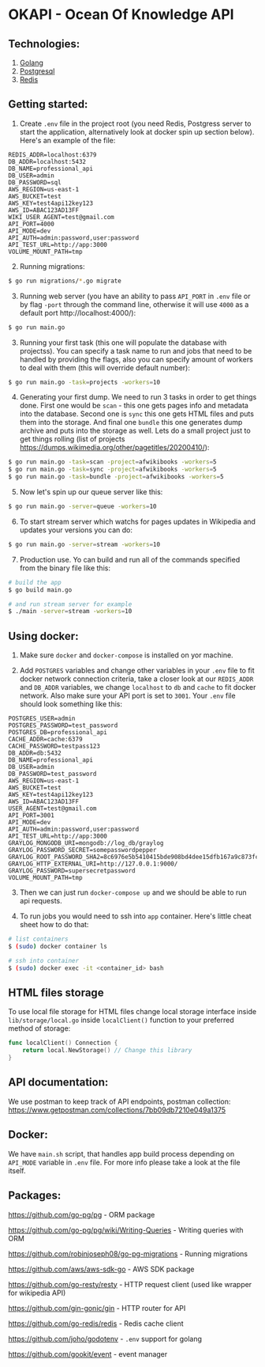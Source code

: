 # OKAPI - Ocean Of Knowledge API

## Technologies:

1. [Golang](https://golang.org/)
2. [Postgresql](https://www.postgresql.org/)
3. [Redis](https://redis.io/)

## Getting started:

1. Create `.env` file in the project root (you need Redis, Postgress server to start the application, alternatively look at docker spin up section below). Here's an example of the file: 
```
REDIS_ADDR=localhost:6379
DB_ADDR=localhost:5432
DB_NAME=professional_api
DB_USER=admin
DB_PASSWORD=sql
AWS_REGION=us-east-1
AWS_BUCKET=test
AWS_KEY=test4api12key123
AWS_ID=ABAC123AD13FF
WIKI_USER_AGENT=test@gmail.com
API_PORT=4000
API_MODE=dev
API_AUTH=admin:password,user:password
API_TEST_URL=http://app:3000
VOLUME_MOUNT_PATH=tmp
```
2. Running migrations:

```bash
$ go run migrations/*.go migrate
```

3. Running web server (you have an ability to pass `API_PORT` in `.env` file or by flag `-port` through the command line, otherwise it will use `4000` as a default port http://localhost:4000/):
```bash
$ go run main.go
```

3. Running your first task (this one will populate the database with projectss). You can specify a task name to run and jobs that need to be handled by providing the flags, also you can specify amount of workers to deal with them (this will override default number):
```bash
$ go run main.go -task=projects -workers=10
```

4. Generating your first dump. We need to run 3 tasks in order to get things done. First one would be `scan` - this one gets pages info and metadata into the database. Second one is `sync` this one gets HTML files and puts them into the storage. And final one `bundle` this one generates dump archive and puts into the storage as well. Lets do a small project just to get things rolling (list of projects https://dumps.wikimedia.org/other/pagetitles/20200410/):
```bash
$ go run main.go -task=scan -project=afwikibooks -workers=5
$ go run main.go -task=sync -project=afwikibooks -workers=5
$ go run main.go -task=bundle -project=afwikibooks -workers=5
```

5. Now let's spin up our queue server like this:
```bash
$ go run main.go -server=queue -workers=10
```

6. To start stream server which watchs for pages updates in Wikipedia and updates your versions you can do:
```bash
$ go run main.go -server=stream -workers=10
```

7. Production use. Yo can build and run all of the commands specified from the binary file like this:
```bash
# build the app
$ go build main.go

# and run stream server for example
$ ./main -server=stream -workers=10
```



## Using docker: 

1. Make sure `docker` and `docker-compose` is installed on yor machine.

2. Add `POSTGRES` variables and change other variables in your `.env` file to fit docker network connection criteria, take a closer look at our `REDIS_ADDR` and `DB_ADDR` variables, we change `localhost` to `db` and `cache` to fit docker network. Also make sure your API port is set to `3001`.  Your `.env` file should look something like this:

```
POSTGRES_USER=admin
POSTGRES_PASSWORD=test_password
POSTGRES_DB=professional_api
CACHE_ADDR=cache:6379
CACHE_PASSWORD=testpass123
DB_ADDR=db:5432
DB_NAME=professional_api
DB_USER=admin
DB_PASSWORD=test_password
AWS_REGION=us-east-1
AWS_BUCKET=test
AWS_KEY=test4api12key123
AWS_ID=ABAC123AD13FF
USER_AGENT=test@gmail.com
API_PORT=3001
API_MODE=dev
API_AUTH=admin:password,user:password
API_TEST_URL=http://app:3000
GRAYLOG_MONGODB_URI=mongodb://log_db/graylog
GRAYLOG_PASSWORD_SECRET=somepasswordpepper
GRAYLOG_ROOT_PASSWORD_SHA2=8c6976e5b5410415bde908bd4dee15dfb167a9c873fc4bb8a81f6f2ab448a918
GRAYLOG_HTTP_EXTERNAL_URI=http://127.0.0.1:9000/
GRAYLOG_PASSWORD=supersecretpassword
VOLUME_MOUNT_PATH=tmp
```

3. Then we can just run `docker-compose up` and we should be able to run api requests.

4. To run jobs you would need to ssh into `app` container. Here's little cheat sheet how to do that:
```bash
# list containers
$ (sudo) docker container ls

# ssh into container
$ (sudo) docker exec -it <container_id> bash

```

## HTML files storage
To use local file storage for HTML files change local storage interface inside `lib/storage/local.go` inside `localClient()` function to your preferred method of storage:

```go
func localClient() Connection {
	return local.NewStorage() // Change this library
}
```

## API documentation:

We use postman to keep track of API endpoints, postman collection:
https://www.getpostman.com/collections/7bb09db7210e049a1375

## Docker:
We have `main.sh` script, that handles app build process depending on `API_MODE` variable in `.env` file. For more info please take a look at the file itself.

## Packages:

https://github.com/go-pg/pg - ORM package

https://github.com/go-pg/pg/wiki/Writing-Queries - Writing queries with ORM

https://github.com/robinjoseph08/go-pg-migrations - Running migrations

https://github.com/aws/aws-sdk-go - AWS SDK package

https://github.com/go-resty/resty - HTTP request client (used like wrapper for wikipedia API)

https://github.com/gin-gonic/gin - HTTP router for API

https://github.com/go-redis/redis - Redis cache client

https://github.com/joho/godotenv - `.env` support for golang

https://github.com/gookit/event - event manager